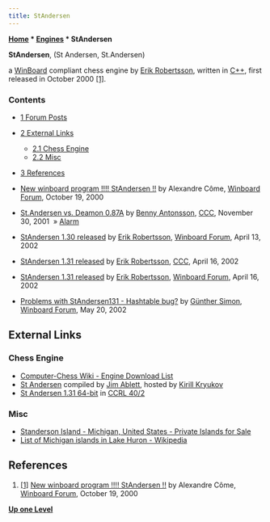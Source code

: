 ```yaml
---
title: StAndersen
---
```

**[Home](Home "Home") \* [Engines](Engines "Engines") \* StAndersen**


**StAndersen**, (St Andersen, St.Andersen)  

a [WinBoard](WinBoard "WinBoard") compliant chess engine by [Erik Robertsson](Erik_Robertsson "Erik Robertsson"), written in [C++](Cpp "Cpp"), first released in October 2000 <a id="cite-note-1" href="#cite-ref-1">[1]</a>. 



### Contents


* [1 Forum Posts](#forum-posts)
* [2 External Links](#external-links)
	+ [2.1 Chess Engine](#chess-engine)
	+ [2.2 Misc](#misc)
* [3 References](#references)






* [New winboard program !!!! StAndersen !!](http://www.open-aurec.com/wbforum/viewtopic.php?f=18&t=32537) by Alexandre Côme, [Winboard Forum](Computer_Chess_Forums "Computer Chess Forums"), October 19, 2000
* [St.Andersen vs. Deamon 0.87A](https://www.stmintz.com/ccc/index.php?id=199856) by [Benny Antonsson](Benny_Antonsson "Benny Antonsson"), [CCC](CCC "CCC"), November 30, 2001  » [Alarm](Alarm "Alarm")
* [StAndersen 1.30 released](http://www.open-aurec.com/wbforum/viewtopic.php?t=36850&p=139714) by [Erik Robertsson](Erik_Robertsson "Erik Robertsson"), [Winboard Forum](Computer_Chess_Forums "Computer Chess Forums"), April 13, 2002
* [StAndersen 1.31 released](https://www.stmintz.com/ccc/index.php?id=223969) by [Erik Robertsson](Erik_Robertsson "Erik Robertsson"), [CCC](CCC "CCC"), April 16, 2002
* [StAndersen 1.31 released](http://www.open-aurec.com/wbforum/viewtopic.php?f=18&t=36888) by [Erik Robertsson](Erik_Robertsson "Erik Robertsson"), [Winboard Forum](Computer_Chess_Forums "Computer Chess Forums"), April 16, 2002
* [Problems with StAndersen131 - Hashtable bug?](http://www.open-aurec.com/wbforum/viewtopic.php?f=18&t=37378) by [Günther Simon](G%C3%BCnther_Simon "Günther Simon"), [Winboard Forum](Computer_Chess_Forums "Computer Chess Forums"), May 20, 2002


## External Links


### Chess Engine


* [Computer-Chess Wiki - Engine Download List](http://www.computer-chess.org/doku.php?id=computer_chess:wiki:download:engine_download_list)
* [St Andersen](http://kirr.homeunix.org/chess/engines/Jim%20Ablett/ST%20ANDERSEN/) compiled by [Jim Ablett](Jim_Ablett "Jim Ablett"), hosted by [Kirill Kryukov](Kirill_Kryukov "Kirill Kryukov")
* [St Andersen 1.31 64-bit](https://www.computerchess.org.uk/ccrl/404/cgi/engine_details.cgi?print=Details&each_game=1&eng=St%20Andersen%201.31%2064-bit#St_Andersen_1_31_64-bit) in [CCRL 40/2](CCRL "CCRL")


### Misc


* [Standerson Island - Michigan, United States - Private Islands for Sale](https://www.privateislandsonline.com/united-states/michigan/standerson-island)
* [List of Michigan islands in Lake Huron - Wikipedia](https://en.wikipedia.org/wiki/List_of_Michigan_islands_in_Lake_Huron)


## References


1. <a id="cite-ref-1" href="#cite-note-1">[1]</a> [New winboard program !!!! StAndersen !!](http://www.open-aurec.com/wbforum/viewtopic.php?f=18&t=32537) by Alexandre Côme, [Winboard Forum](Computer_Chess_Forums "Computer Chess Forums"), October 19, 2000

**[Up one Level](Engines "Engines")**







 
